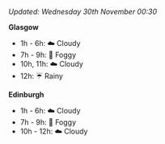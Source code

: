 *Updated: Wednesday 30th November 00:30*

**Glasgow**

* 1h - 6h: :cloud: Cloudy
* 7h - 9h: :foggy: Foggy
* 10h, 11h: :cloud: Cloudy
* 12h: :umbrella: Rainy

**Edinburgh**

* 1h - 6h: :cloud: Cloudy
* 7h - 9h: :foggy: Foggy
* 10h - 12h: :cloud: Cloudy
